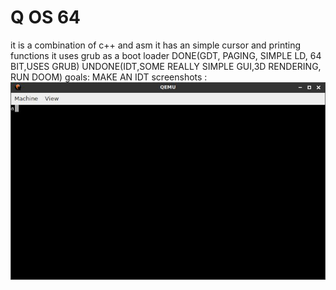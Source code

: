 # Q OS 64
it is a combination of c++ and asm it has an simple cursor and printing functions it uses grub as a boot loader DONE(GDT, PAGING, SIMPLE LD, 64 BIT,USES GRUB) UNDONE(IDT,SOME REALLY SIMPLE GUI,3D RENDERING, RUN DOOM)
goals:
  MAKE AN IDT
screenshots :
![alt text](https://raw.githubusercontent.com/li7r/os/master/a.jpg)
